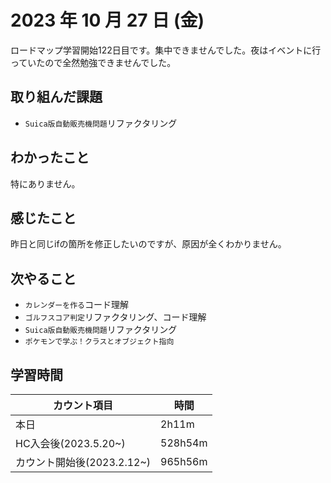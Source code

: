 # 2023 年 10 月 27 日 (金)
ロードマップ学習開始122日目です。集中できませんでした。夜はイベントに行っていたので全然勉強できませんでした。


## 取り組んだ課題
- `Suica版自動販売機問題`リファクタリング


## わかったこと
特にありません。


## 感じたこと
昨日と同じifの箇所を修正したいのですが、原因が全くわかりません。


## 次やること
- `カレンダーを作る`コード理解
- `ゴルフスコア判定`リファクタリング、コード理解
- `Suica版自動販売機問題`リファクタリング
- `ポケモンで学ぶ！クラスとオブジェクト指向`


## 学習時間
|カウント項目|時間|
|----|----|
|本日|2h11m|
|HC入会後(2023.5.20~)|528h54m|
|カウント開始後(2023.2.12~)|965h56m|
